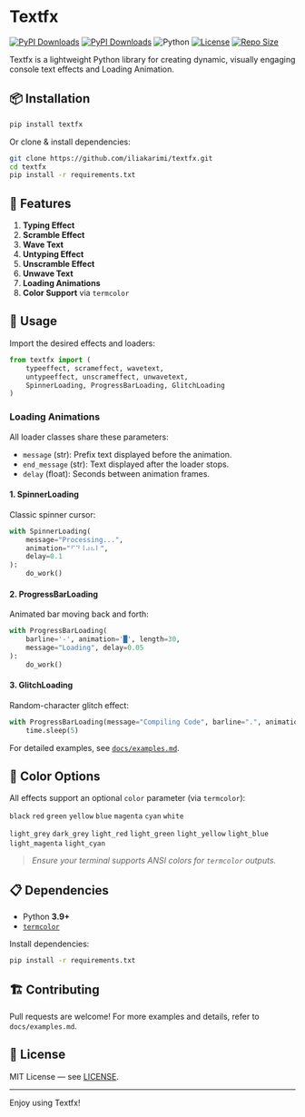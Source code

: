 # Textfx

[![PyPI Downloads](https://static.pepy.tech/personalized-badge/textfx?period=monthly&units=INTERNATIONAL_SYSTEM&left_color=BLACK&right_color=GREEN&left_text=Monthly+downloads)](https://pepy.tech/projects/textfx)
[![PyPI Downloads](https://static.pepy.tech/personalized-badge/textfx?period=total&units=INTERNATIONAL_SYSTEM&left_color=BLACK&right_color=BLUE&left_text=Total+downloads)](https://pepy.tech/projects/textfx)
![Python](https://img.shields.io/badge/python-3.9%2B-blue)
[![License](https://img.shields.io/github/license/iliakarimi/textfx)](https://github.com/iliakarimi/textfx/blob/main/LICENSE)
[![Repo Size](https://img.shields.io/github/repo-size/iliakarimi/textfx)](https://github.com/iliakarimi/textfx)

Textfx is a lightweight Python library for creating dynamic, visually engaging console text effects and Loading Animation.

## 📦 Installation

```bash
pip install textfx
```

Or clone & install dependencies:

```bash
git clone https://github.com/iliakarimi/textfx.git
cd textfx
pip install -r requirements.txt
```

## 🎨 Features

1. **Typing Effect**
2. **Scramble Effect**
3. **Wave Text**
4. **Untyping Effect**
5. **Unscramble Effect**
6. **Unwave Text**
7. **Loading Animations**
8. **Color Support** via `termcolor`

## 🚀 Usage

Import the desired effects and loaders:

```python
from textfx import (
    typeeffect, scrameffect, wavetext,
    untypeeffect, unscrameffect, unwavetext,
    SpinnerLoading, ProgressBarLoading, GlitchLoading
)
```


### Loading Animations

All loader classes share these parameters:

* `message` (str): Prefix text displayed before the animation.
* `end_message` (str): Text displayed after the loader stops.
* `delay` (float): Seconds between animation frames.

#### 1. SpinnerLoading

Classic spinner cursor:

```python
with SpinnerLoading(
    message="Processing...",
    animation="⠋⠙⠸⠴⠦⠇",
    delay=0.1
):
    do_work()
```

#### 2. ProgressBarLoading

Animated bar moving back and forth:

```python
with ProgressBarLoading(
    barline='-', animation='█', length=30,
    message="Loading", delay=0.05
):
    do_work()
```

#### 3. GlitchLoading

Random-character glitch effect:

```python
with ProgressBarLoading(message="Compiling Code", barline=".", animation="⚙", length=40, message_color="cyan", animation_color="yellow", barline_color="white", delay=0.07):
    time.sleep(5)
```

For detailed examples, see [`docs/examples.md`](docs/examples.md).


## 🎨 Color Options

All effects support an optional `color` parameter (via `termcolor`):


`black`
`red`
`green`
`yellow`
`blue`
`magenta`
`cyan`
`white`

`light_grey`
`dark_grey`
`light_red`
`light_green`
`light_yellow`
`light_blue`
`light_magenta`
`light_cyan`


> *Ensure your terminal supports ANSI colors for `termcolor` outputs.*

## 📋 Dependencies

* Python **3.9+**
* [`termcolor`](https://pypi.org/project/termcolor/)

Install dependencies:

```bash
pip install -r requirements.txt
```

## 🏗️ Contributing

Pull requests are welcome! For more examples and details, refer to `docs/examples.md`.

## 📄 License

MIT License — see [LICENSE](LICENSE).

---

Enjoy using Textfx!
